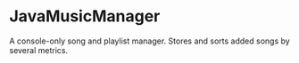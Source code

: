 # JavaMusicManager
A console-only song and playlist manager. Stores and sorts added songs by several metrics. 
